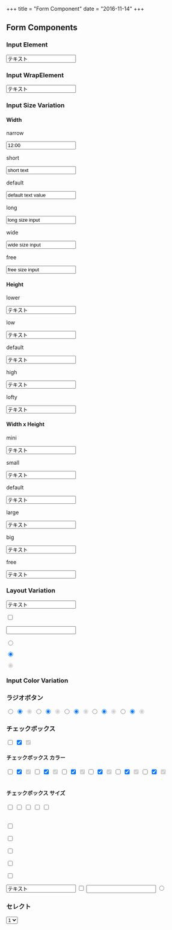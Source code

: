 +++
title = "Form Component"
date = "2016-11-14"
+++

## Form Components

### Input Element

<input type="text" value="テキスト">

### Input WrapElement

<p class="input"><input type="text" value="テキスト"></p>

### Input Size Variation

#### Width

narrow
<p class="input narrow"><input type="text" value="12:00"></p>

short
<p class="input short"><input type="text" value="short text"></p>

default
<p class="input"><input type="text" value="default text value"></p>

long
<p class="input long"><input type="text" value="long size input"></p>

wide
<p class="input wide"><input type="text" value="wide size input"></p>

free
<p class="input free"><input type="text" value="free size input"></p>

#### Height
lower
<p class="input lower"><input type="text" value="テキスト"></p>

low
<p class="input low"><input type="text" value="テキスト"></p>

default
<p class="input"><input type="text" value="テキスト"></p>

high
<p class="input high"><input type="text" value="テキスト"></p>

lofty
<p class="input lofty"><input type="text" value="テキスト"></p>

#### Width x Height
mini
<p class="input mini"><input type="text" value="テキスト"></p>

small
<p class="input small"><input type="text" value="テキスト"></p>

default
<p class="input"><input type="text" value="テキスト"></p>

large
<p class="input large"><input type="text" value="テキスト"></p>

big
<p class="input big"><input type="text" value="テキスト"></p>

free
<p class="input free"><input type="text" value="テキスト"></p>


### Layout Variation
<p class="input"><input type="text" value="テキスト"></p>
<p class="input"><input type="checkbox"></p>
<p class="input"><input type="search"></p>
<p class="input"><input type="radio"></p>
<p class="input"><input type="radio" checked></p>
<p class="input"><input type="radio" disabled checked></p>

### Input Color Variation



<h3 class="title">ラジオボタン</h3>

<input type="radio">
<input type="radio" checked>
<input type="radio" disabled checked>

<input type="radio">
<input type="radio" checked>
<input type="radio" disabled checked>

<input type="radio">
<input type="radio" checked>
<input type="radio" disabled checked>

<input type="radio">
<input type="radio" checked>
<input type="radio" disabled checked>

<input type="radio">
<input type="radio" checked>
<input type="radio" disabled checked>

<h3 class="title">チェックボックス</h3>

<input type="checkbox">
<input type="checkbox" checked>
<input type="checkbox" disabled checked>

<h4 class="title">チェックボックス カラー</h4>
<input type="checkbox">
<input type="checkbox" checked>
<input type="checkbox" disabled checked>

<input class="primary" type="checkbox">
<input class="primary" type="checkbox" checked>
<input class="primary" type="checkbox" disabled checked>

<input class="blue" type="checkbox">
<input class="blue" type="checkbox" checked>
<input class="blue" type="checkbox" disabled checked>

<input class="green" type="checkbox">
<input class="green" type="checkbox" checked>
<input class="green" type="checkbox" disabled checked>

<input class="orange" type="checkbox">
<input class="orange" type="checkbox" checked>
<input class="orange" type="checkbox" disabled checked>

<input class="red" type="checkbox">
<input class="red" type="checkbox" checked>
<input class="red" type="checkbox" disabled checked>
<br/>
<br/>

<h4 class="title">チェックボックス サイズ</h4>

<input class="mini" type="checkbox">
<input class="small" type="checkbox">
<input type="checkbox">
<input class="large" type="checkbox">
<input class="big" type="checkbox">

<br/>
<br/>

<p class="input mini"><input type="checkbox"></p>
<p class="input small"><input type="checkbox"></p>
<p class="input"><input type="checkbox"></p>
<p class="input large"><input type="checkbox"></p>
<p class="input big"><input type="checkbox"></p>

<input type="text" value="テキスト"/>
<input type="checkbox"/>
<input type="search"/>
<input type="radio"/>

<h3 class="title">セレクト</h3>

<p class="input">
    <select name="" id="">
        <option value="">1</option>
        <option value="">2</option>
        <option value="">3</option>
        <option value="">4</option>
        <option value="">5</option>
    </select>
</p>

